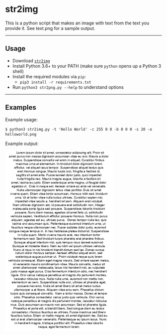 # str2img
This is a python script that makes an image with text from the text you provide it. See text.png for a sample output.

---------

## Usage
 - Download [`str2img`](https://github.com/blawar/nut/archive/master.zip)
 - Install Python 3.6+ to your PATH (make sure `python` opens up a Python 3 shell)
 - Install the required modules via `pip`:
 	 - `pip3 install -r requirements.txt`
 - Run `python3 str2png.py --help` to understand options

---------

## Examples
Example usage:
```
$ python3 str2img.py -t 'Hello World' -c 255 0 0 -b 0 0 0 -s 20 -o helloworld.png
```

Example output:

![alt text](https://raw.githubusercontent.com/liamkesatoran/str2img/master/text.png)
